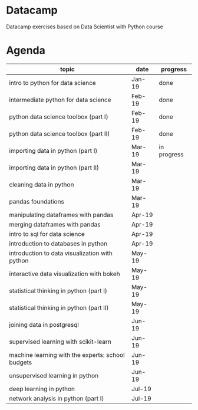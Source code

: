 # Datacamp
Datacamp exercises based on Data Scientist with Python course

# Agenda

topic	| date	| progress
----- | ----- | --------
intro to python for data science	| Jan-19	| done
intermediate python for data science	| Feb-19	| done
python data science toolbox (part I)	| Feb-19	| done
python data science toolbox (part II)	| Feb-19	| done
importing data in python (part I)	| Mar-19	| in progress
importing data in python (part II)	| Mar-19	
cleaning data in python	| Mar-19	
pandas foundations	| Mar-19	
manipulating dataframes with pandas	| Apr-19	
merging dataframes with pandas	| Apr-19	
intro to sql for data science	| Apr-19	
introduction to databases in python	| Apr-19	
introduction to data visualization with python	| May-19	
interactive data visualization with bokeh	| May-19	
statistical thinking in python (part I)	| May-19	
statistical thinking in python (part II)	| May-19	
joining data in postgresql	| Jun-19	
supervised learning with scikit-learn	| Jun-19	
machine learning with the experts: school budgets	| Jun-19	
unsupervised learning in python	| Jun-19	
deep learning in python	| Jul-19	
network analysis in python (part I)	| Jul-19	




